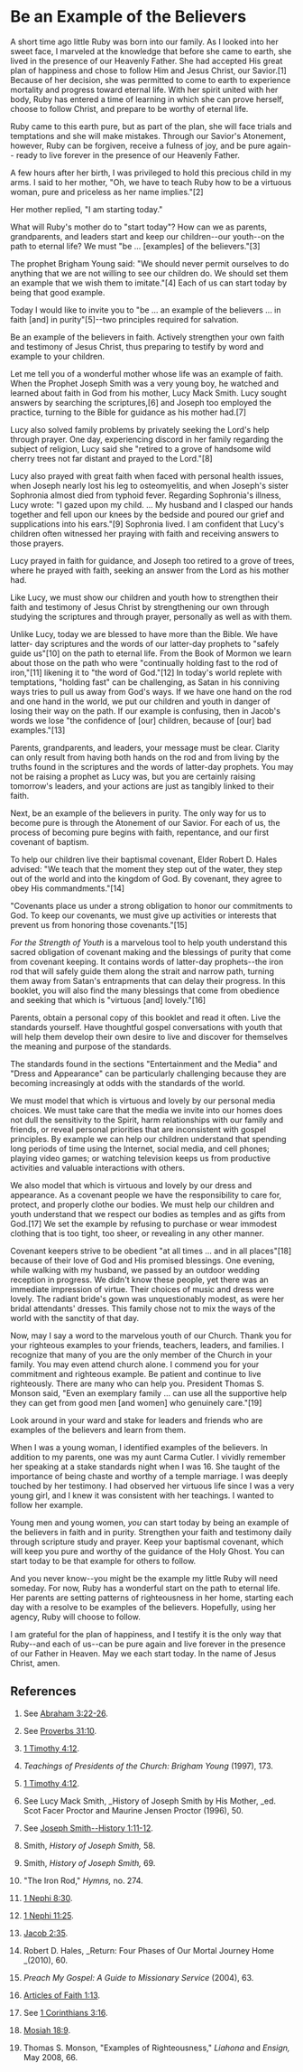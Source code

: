 # Be an Example of the Believers

A short time ago little Ruby was born into our family. As I looked into her
sweet face, I marveled at the knowledge that before she came to earth, she
lived in the presence of our Heavenly Father. She had accepted His great plan
of happiness and chose to follow Him and Jesus Christ, our Savior.[1] Because
of her decision, she was permitted to come to earth to experience mortality
and progress toward eternal life. With her spirit united with her body, Ruby
has entered a time of learning in which she can prove herself, choose to
follow Christ, and prepare to be worthy of eternal life.

Ruby came to this earth pure, but as part of the plan, she will face trials
and temptations and she will make mistakes. Through our Savior's Atonement,
however, Ruby can be forgiven, receive a fulness of joy, and be pure again--
ready to live forever in the presence of our Heavenly Father.

A few hours after her birth, I was privileged to hold this precious child in
my arms. I said to her mother, "Oh, we have to teach Ruby how to be a virtuous
woman, pure and priceless as her name implies."[2]

Her mother replied, "I am starting today."

What will Ruby's mother do to "start today"? How can we as parents,
grandparents, and leaders start and keep our children--our youth--on the path
to eternal life? We must "be ... [examples] of the believers."[3]

The prophet Brigham Young said: "We should never permit ourselves to do
anything that we are not willing to see our children do. We should set them an
example that we wish them to imitate."[4] Each of us can start today by being
that good example.

Today I would like to invite you to "be ... an example of the believers ... in
faith [and] in purity"[5]--two principles required for salvation.

Be an example of the believers in faith. Actively strengthen your own faith
and testimony of Jesus Christ, thus preparing to testify by word and example
to your children.

Let me tell you of a wonderful mother whose life was an example of faith. When
the Prophet Joseph Smith was a very young boy, he watched and learned about
faith in God from his mother, Lucy Mack Smith. Lucy sought answers by
searching the scriptures,[6] and Joseph too employed the practice, turning to
the Bible for guidance as his mother had.[7]

Lucy also solved family problems by privately seeking the Lord's help through
prayer. One day, experiencing discord in her family regarding the subject of
religion, Lucy said she "retired to a grove of handsome wild cherry trees not
far distant and prayed to the Lord."[8]

Lucy also prayed with great faith when faced with personal health issues, when
Joseph nearly lost his leg to osteomyelitis, and when Joseph's sister
Sophronia almost died from typhoid fever. Regarding Sophronia's illness, Lucy
wrote: "I gazed upon my child. ... My husband and I clasped our hands together
and fell upon our knees by the bedside and poured our grief and supplications
into his ears."[9] Sophronia lived. I am confident that Lucy's children often
witnessed her praying with faith and receiving answers to those prayers.

Lucy prayed in faith for guidance, and Joseph too retired to a grove of trees,
where he prayed with faith, seeking an answer from the Lord as his mother had.

Like Lucy, we must show our children and youth how to strengthen their faith
and testimony of Jesus Christ by strengthening our own through studying the
scriptures and through prayer, personally as well as with them.

Unlike Lucy, today we are blessed to have more than the Bible. We have latter-
day scriptures and the words of our latter-day prophets to "safely guide
us"[10] on the path to eternal life. From the Book of Mormon we learn about
those on the path who were "continually holding fast to the rod of iron,"[11]
likening it to "the word of God."[12] In today's world replete with
temptations, "holding fast" can be challenging, as Satan in his conniving ways
tries to pull us away from God's ways. If we have one hand on the rod and one
hand in the world, we put our children and youth in danger of losing their way
on the path. If our example is confusing, then in Jacob's words we lose "the
confidence of [our] children, because of [our] bad examples."[13]

Parents, grandparents, and leaders, your message must be clear. Clarity can
only result from having both hands on the rod and from living by the truths
found in the scriptures and the words of latter-day prophets. You may not be
raising a prophet as Lucy was, but you are certainly raising tomorrow's
leaders, and your actions are just as tangibly linked to their faith.

Next, be an example of the believers in purity. The only way for us to become
pure is through the Atonement of our Savior. For each of us, the process of
becoming pure begins with faith, repentance, and our first covenant of
baptism.

To help our children live their baptismal covenant, Elder Robert D. Hales
advised: "We teach that the moment they step out of the water, they step out
of the world and into the kingdom of God. By covenant, they agree to obey His
commandments."[14]

"Covenants place us under a strong obligation to honor our commitments to God.
To keep our covenants, we must give up activities or interests that prevent us
from honoring those covenants."[15]

_For the Strength of Youth_ is a marvelous tool to help youth understand this
sacred obligation of covenant making and the blessings of purity that come
from covenant keeping. It contains words of latter-day prophets--the iron rod
that will safely guide them along the strait and narrow path, turning them
away from Satan's entrapments that can delay their progress. In this booklet,
you will also find the many blessings that come from obedience and seeking
that which is "virtuous [and] lovely."[16]

Parents, obtain a personal copy of this booklet and read it often. Live the
standards yourself. Have thoughtful gospel conversations with youth that will
help them develop their own desire to live and discover for themselves the
meaning and purpose of the standards.

The standards found in the sections "Entertainment and the Media" and "Dress
and Appearance" can be particularly challenging because they are becoming
increasingly at odds with the standards of the world.

We must model that which is virtuous and lovely by our personal media choices.
We must take care that the media we invite into our homes does not dull the
sensitivity to the Spirit, harm relationships with our family and friends, or
reveal personal priorities that are inconsistent with gospel principles. By
example we can help our children understand that spending long periods of time
using the Internet, social media, and cell phones; playing video games; or
watching television keeps us from productive activities and valuable
interactions with others.

We also model that which is virtuous and lovely by our dress and appearance.
As a covenant people we have the responsibility to care for, protect, and
properly clothe our bodies. We must help our children and youth understand
that we respect our bodies as temples and as gifts from God.[17] We set the
example by refusing to purchase or wear immodest clothing that is too tight,
too sheer, or revealing in any other manner.

Covenant keepers strive to be obedient "at all times ... and in all places"[18]
because of their love of God and His promised blessings. One evening, while
walking with my husband, we passed by an outdoor wedding reception in
progress. We didn't know these people, yet there was an immediate impression
of virtue. Their choices of music and dress were lovely. The radiant bride's
gown was unquestionably modest, as were her bridal attendants' dresses. This
family chose not to mix the ways of the world with the sanctity of that day.

Now, may I say a word to the marvelous youth of our Church. Thank you for your
righteous examples to your friends, teachers, leaders, and families. I
recognize that many of you are the only member of the Church in your family.
You may even attend church alone. I commend you for your commitment and
righteous example. Be patient and continue to live righteously. There are many
who can help you. President Thomas S. Monson said, "Even an exemplary family ...
can use all the supportive help they can get from good men [and women] who
genuinely care."[19]

Look around in your ward and stake for leaders and friends who are examples of
the believers and learn from them.

When I was a young woman, I identified examples of the believers. In addition
to my parents, one was my aunt Carma Cutler. I vividly remember her speaking
at a stake standards night when I was 16. She taught of the importance of
being chaste and worthy of a temple marriage. I was deeply touched by her
testimony. I had observed her virtuous life since I was a very young girl, and
I knew it was consistent with her teachings. I wanted to follow her example.

Young men and young women, _you_ can start today by being an example of the
believers in faith and in purity. Strengthen your faith and testimony daily
through scripture study and prayer. Keep your baptismal covenant, which will
keep you pure and worthy of the guidance of the Holy Ghost. You can start
today to be that example for others to follow.

And you never know--you might be the example my little Ruby will need someday.
For now, Ruby has a wonderful start on the path to eternal life. Her parents
are setting patterns of righteousness in her home, starting each day with a
resolve to be examples of the believers. Hopefully, using her agency, Ruby
will choose to follow.

I am grateful for the plan of happiness, and I testify it is the only way that
Ruby--and each of us--can be pure again and live forever in the presence of
our Father in Heaven. May we each start today. In the name of Jesus Christ,
amen.

## References

  1. See [Abraham 3:22-26](https://www.lds.org/scriptures/pgp/abr/3.22-26?lang=eng#21).

  2. See [Proverbs 31:10](https://www.lds.org/scriptures/ot/prov/31.10?lang=eng#9).

  3. [1 Timothy 4:12](https://www.lds.org/scriptures/nt/1-tim/4.12?lang=eng#11).

  4. _Teachings of Presidents of the Church: Brigham Young_ (1997), 173.

  5. [1 Timothy 4:12](https://www.lds.org/scriptures/nt/1-tim/4.12?lang=eng#11).

  6. See Lucy Mack Smith, _History of Joseph Smith by His Mother, _ed. Scot Facer Proctor and Maurine Jensen Proctor (1996), 50.

  7. See [Joseph Smith--History 1:11-12](https://www.lds.org/scriptures/pgp/js-h/1.11-12?lang=eng#10).

  8. Smith, _History of Joseph Smith,_ 58.

  9. Smith, _History of Joseph Smith,_ 69.

  10. "The Iron Rod," _Hymns,_ no. 274.

  11. [1 Nephi 8:30](https://www.lds.org/scriptures/bofm/1-ne/8.30?lang=eng#29).

  12. [1 Nephi 11:25](https://www.lds.org/scriptures/bofm/1-ne/11.25?lang=eng#24).

  13. [Jacob 2:35](https://www.lds.org/scriptures/bofm/jacob/2.35?lang=eng#34).

  14. Robert D. Hales, _Return: Four Phases of Our Mortal Journey Home _(2010), 60.

  15. _Preach My Gospel: A Guide to Missionary Service_ (2004), 63.

  16. [Articles of Faith 1:13](https://www.lds.org/scriptures/pgp/a-of-f/1.13?lang=eng#12).

  17. See [1 Corinthians 3:16](https://www.lds.org/scriptures/nt/1-cor/3.16?lang=eng#15).

  18. [Mosiah 18:9](https://www.lds.org/scriptures/bofm/mosiah/18.9?lang=eng#8).

  19. Thomas S. Monson, "Examples of Righteousness," _Liahona_ and _Ensign,_ May 2008, 66.

